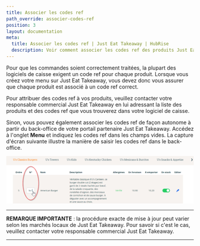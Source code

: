 ```yaml
---
title: Associer les codes ref
path_override: associer-codes-ref
position: 3
layout: documentation
meta:
  title: Associer les codes ref | Just Eat Takeaway | HubRise
  description: Voir comment associer les codes ref des produits Just Eat Takeaway avec d'autres applications après avoir connecté votre logiciel de caisse à HubRise.
---
```


Pour que les commandes soient correctement traitées, la plupart des logiciels de caisse exigent un code ref pour chaque produit. Lorsque vous créez votre menu sur Just Eat Takeaway, vous devez donc vous assurer que chaque produit est associé à un code ref correct.

Pour attribuer des codes ref à vos produits, veuillez contacter votre responsable commercial Just Eat Takeaway en lui adressant la liste des produits et des codes ref que vous trouverez dans votre logiciel de caisse.

Sinon, vous pouvez également associer les codes ref de façon autonome à partir du back-office de votre portail partenaire Just Eat Takeaway. Accédez à l'onglet **Menu** et indiquez les codes ref dans les champs vides. La capture d'écran suivante illustre la manière de saisir les codes ref dans le back-office.

![Saisie des codes ref sur le portail Just Eat Takeaway](../images/006-jet-entering-ref-codes.png)

---

**REMARQUE IMPORTANTE** : la procédure exacte de mise à jour peut varier selon les marchés locaux de Just Eat Takeaway. Pour savoir si c'est le cas, veuillez contacter votre responsable commercial Just Eat Takeaway.

---
